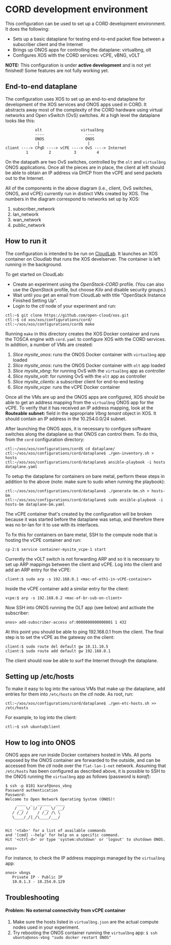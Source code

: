 # CORD development environment

This configuration can be used to set up a CORD development environment.
It does the following:

* Sets up a basic dataplane for testing end-to-end packet flow between a subscriber client and the Internet
* Brings up ONOS apps for controlling the dataplane: virtualbng, olt
* Configures XOS with the CORD services: vCPE, vBNG, vOLT

**NOTE:** This configuration is under **active development** and is not yet finished!  Some features are not
fully working yet.

## End-to-end dataplane

The configuration uses XOS to set up an end-to-end dataplane for development of the XOS services and ONOS apps 
used in CORD.  It abstracts away most of the complexity of the CORD hardware using virtual networks
and Open vSwitch (OvS) switches.  At a high level the dataplane looks like this:

```
             olt                 virtualbng
             ----                  ----
             ONOS                  ONOS
              |                     |
client ----> CPqD ----> vCPE ----> OvS ----> Internet
         1         2          3         4
```

On the datapath are two OvS switches, controlled by the `olt` and `virtualbng` ONOS applications.  Once all the pieces are in
place, the client at left should be able to obtain an IP address via DHCP from the vCPE and send packets out to the Internet.

All of the components in the above diagram (i.e., client, OvS switches, ONOS, and vCPE) currently run in distinct VMs
created by XOS.  The numbers in the diagram correspond to networks set up by XOS:

1. subscriber_network
2. lan_network
3. wan_network
4. public_network

## How to run it

The configuration is intended to be run on [CloudLab](http://cloudlab.us).
It launches an XOS container on Cloudlab that runs the XOS develserver.  The container is left running in the background.

To get started on CloudLab:
* Create an experiment using the *OpenStack-CORD* profile.  (You can also use the *OpenStack* profile, but choose *Kilo*
and disable security groups.)
* Wait until you get an email from CloudLab with title "OpenStack Instance Finished Setting Up".
* Login to the *ctl* node of your experiment and run:
```
ctl:~$ git clone https://github.com/open-cloud/xos.git
ctl:~$ cd xos/xos/configurations/cord/
ctl:~/xos/xos/configurations/cord$ make
```

Running `make` in this directory creates the XOS Docker container and runs the TOSCA engine with `cord.yaml` to
configure XOS with the CORD services.  In addition, a number of VMs are created:

1. *Slice mysite_onos*: runs the ONOS Docker container with `virtualbng` app loaded
1. *Slice mysite_onos*: runs the ONOS Docker container with `olt` app loaded
1. *Slice mysite_vbng*: for running OvS with the `virtualbng` app as controller
1. *Slice mysite_volt*: for running OvS with the `olt` app as controller
1. *Slice mysite_clients*: a subscriber client for end-to-end testing
1. *Slice mysite_vcpe*: runs the vCPE Docker container

Once all the VMs are up and the ONOS apps are configured, XOS should be able to get an address mapping from the `virtualbng`
ONOS app for the vCPE. To verify that it has received an IP address mapping, look at the **Routeable subnet:** field in 
the appropriate *Vbng tenant* object in XOS.  It should contain an IP address in the 10.254.0.0/24 subnet.

After launching the ONOS apps, it is necessary to configure software switches along the dataplane so that ONOS can control
them.  To do this, from the `cord` configuration directory:
```
ctl:~/xos/xos/configurations/cord$ cd dataplane/
ctl:~/xos/xos/configurations/cord/dataplane$ ./gen-inventory.sh > hosts
ctl:~/xos/xos/configurations/cord/dataplane$ ansible-playbook -i hosts dataplane.yaml
```

To setup the dataplane for containers on bare metal, perform these steps in addition to the above (note: make sure to sudo when running the playbook):
```
ctl:~/xos/xos/configurations/cord/dataplane$ ./generate-bm.sh > hosts-bm   
ctl:~/xos/xos/configurations/cord/dataplane$ sudo ansible-playbook -i hosts-bm dataplane-bm.yaml
```

The vCPE container that's created by the configuration will be broken because it was started before the dataplane
was setup, and therefore there was no br-lan for it to use with its interfaces. 

To fix this for containers on bare metal, SSH to the compute node that is hosting the vCPE container and run:
```
cp-2:$ service container-mysite_vcpe-1 start
```

Currently the vOLT switch is not forwarding ARP and so it is necessary to set up ARP mappings between the client
and vCPE.  Log into the client and add an ARP entry for the vCPE: 
```
client:$ sudo arp -s 192.168.0.1 <mac-of-eth1-in-vCPE-container>
```
Inside the vCPE container add a similar entry for the client:
```
vcpe:$ arp -s 192.168.0.2 <mac-of-br-sub-on-client>
```

Now SSH into ONOS running the OLT app (see below) and activate the subscriber:
```
onos> add-subscriber-access of:0000000000000001 1 432
```

At this point you should be able to ping 192.168.0.1 from the client.  The final step is to set the 
vCPE as the gateway on the client:
```
client:$ sudo route del default gw 10.11.10.5
client:$ sudo route add default gw 192.168.0.1
```
The client should now be able to surf the Internet through the dataplane.

## Setting up /etc/hosts

To make it easy to log into the various VMs that make up the dataplane, add entries for them into `/etc/hosts` on the 
*ctl* node.  As root, run:
```
ctl:~/xos/xos/configurations/cord/dataplane$ ./gen-etc-hosts.sh >> /etc/hosts
```
For example, to log into the client:
```
ctl:~$ ssh ubuntu@client
```

## How to log into ONOS

ONOS apps are run inside Docker containers hosted in VMs.  All ports exposed by the ONOS container are forwarded to the 
outside, and can be accessed from the *ctl* node over the `flat-lan-1-net` network.  Assuming that `/etc/hosts`
has been configured as described above, it is possible to SSH to the ONOS running the `virtualbng` app as follows (password is *karaf*):

```
$ ssh -p 8101 karaf@onos_vbng
Password authentication
Password:
Welcome to Open Network Operating System (ONOS)!
     ____  _  ______  ____
    / __ \/ |/ / __ \/ __/
   / /_/ /    / /_/ /\ \
   \____/_/|_/\____/___/


Hit '<tab>' for a list of available commands
and '[cmd] --help' for help on a specific command.
Hit '<ctrl-d>' or type 'system:shutdown' or 'logout' to shutdown ONOS.

onos>
```

For instance, to check the IP address mappings managed by the `virtualbng` app:

```
onos> vbngs
   Private IP - Public IP
   10.0.1.3 - 10.254.0.129
```

## Troubleshooting

#### Problem: No external connectivity from vCPE container
1. Make sure the hosts listed in `virtualbng.json` are the actual compute nodes used in your experiment.
2. Try rebooting the ONOS container running the `virtualbng` app: `$ ssh ubuntu@onos-vbng "sudo docker restart ONOS"`
